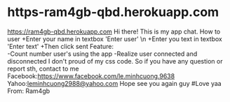 # https-ram4gb-qbd.herokuapp.com
https://ram4gb-qbd.herokuapp.com
Hi there! This is my app chat.
How to user
  +Enter your name in textbox 'Enter user' \n
  +Enter you text in textbox 'Enter text'
  +Then click sent
Feature:  
  -Count number user's using the app
  -Realize user connected and disconnected
I don't proud of my css code. So if you have any question or report sth, contact to me 
Facebook:https://www.facebook.com/le.minhcuong.9638
Yahoo:leminhcuong2988@yahoo.com
Hope see you again guy
#Love yaa
From: Ram4gb
